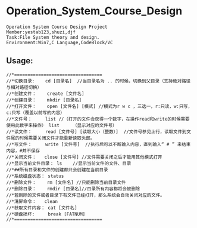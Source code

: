 Operation_System_Course_Design
==============================

    Operation System Course Design Project
    Member:yestab123,shuzi,djf
    Task:File System theory and design.
    Environment:Win7,C Language,CodeBlock/VC


Usage:
-------------------------
    //*=================================
    //*切换目录: 	cd [目录名]  //当目录名为 .. 的时候，切换到父目录（支持绝对路径与相对路径切换）
    //*创建文件：	create [文件名]
    //*创建目录：	mkdir [目录名]
    //*打开文件： 	open [文件名] [模式] //模式为r w c ，三选一，r:只读，w:只写，c:只写（覆盖以前写的内容）
    //*文件号： 	list //（打开的文件会获得一个数字，在操作read和write的时候需要使用此数字来操作） list     （显示对应的文件号）
    //*读文件： 	read [文件号] [读取大小（整数）]  //文件号参见上行，读取文件到文件尾的时候需要关闭文件才能重新读取头部。
    //*写文件： 	write [文件号]  //执行后可以不断输入内容，直到输入“ # ” 来结束内容，#并不保存
    //*关闭文件：   close [文件号] //文件需要关闭之后才能用其他模式打开
    //*显示当前文件目录： ls    //显示当前文件的文件、目录
    //*##所有目录和文件的创建都只会创建在当前目录
    //*系统磁盘状态： status
    //*删除文件：	rm [文件名] //只能删除当前目录文件
    //*删除目录： 	rmdir [目录名]//目录所有内容都将会被删除
    //*若删除的文件或者目录下有文件已经打开，那么系统会自动关闭对应的文件。
    //*清屏命令：   clean
    //*获取文件内容： cat [文件名]
    //*硬盘损坏:     break [FATNUM]
    //*=================================
